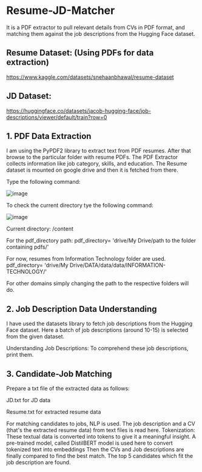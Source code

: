 # Resume-JD-Matcher
It is a PDF extractor to pull relevant details from CVs in PDF format, and matching them against the job descriptions from the Hugging Face dataset.

## Resume Dataset: (Using PDFs for data extraction)
https://www.kaggle.com/datasets/snehaanbhawal/resume-dataset

## JD Dataset: 
https://huggingface.co/datasets/jacob-hugging-face/job-descriptions/viewer/default/train?row=0

## 1. PDF Data Extraction
I am using the PyPDF2 library to extract text from PDF resumes.
After that browse to the particular folder with resume PDFs.
The PDF Extractor collects information like job category, skills, and education.
The Resume dataset is mounted on google drive and then it is fetched from there.

  Type the following command:
  
  ![image](https://github.com/PoojaPatkar21/Resume-JD-Matcher/assets/68493624/57a92de4-a130-4b6e-87b4-1b30d714a589)

  
  To check the current directory tye the following command:
  
  ![image](https://github.com/PoojaPatkar21/Resume-JD-Matcher/assets/68493624/befc1b96-f889-413c-8dc7-707f9e7ebda2)

  Current directory: /content
  
  For the pdf_directory path:
  pdf_directory= 'drive/My Drive/path to the folder containing pdfs/'
  
  For now, resumes from Information Technology folder are used. 
  pdf_directory= 'drive/My Drive/DATA/data/data/INFORMATION-TECHNOLOGY/'

For other domains simply changing the path to the respective folders will do.

## 2. Job Description Data Understanding
I have used the datasets library to fetch job descriptions from the Hugging Face dataset. Here a batch of job descriptions (around 10-15) is selected from the given dataset.

Understanding Job Descriptions:
To comprehend these job descriptions, print them.
   

## 3. Candidate-Job Matching 

Prepare a txt file of the extracted data as follows:

JD.txt for JD data

Resume.txt for extracted resume data

For matching candidates to jobs, NLP is used. The job description and a CV (that's the extracted resume data) from text files is read here.
Tokenization: These textual data is converted into tokens to give it a meaningful insight.
A pre-trained model, called DistilBERT model is used here to convert tokenized text into embeddings
Then the CVs and Job descriptions are finally compared to find the best match.
The top 5 candidates which fit the job description are found.






